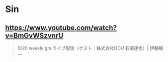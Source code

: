 # Sin

## https://www.youtube.com/watch?v=BmGvWSzvnrU

> 9/20 weekly gm ライブ配信（ゲスト：株式会社DOU 石部達也）| 伊藤穰一 
